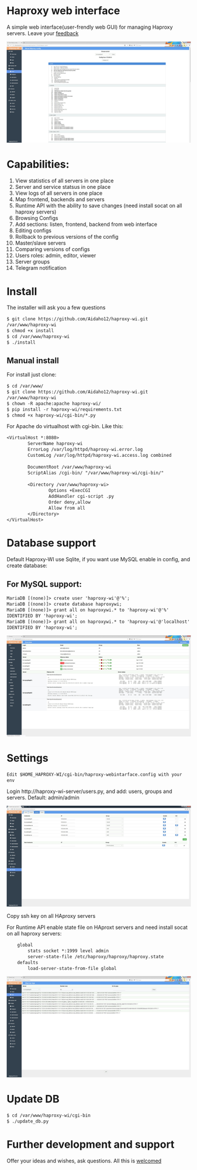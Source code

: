 # Haproxy web interface
A simple web interface(user-frendly web GUI) for managing Haproxy servers. Leave your [feedback](https://github.com/Aidaho12/haproxy-wi/issues)

![alt text](image/haproxy-wi-config-show.jpeg "Show config page")

# Capabilities:
1. View statistics of all servers in one place
2. Server and service statsus in one place
3. View logs of all servers in one place
4. Map frontend, backends and servers
5. Runtime API with the ability to save changes (need install socat on all haproxy servers)
6. Browsing Configs
7. Add sections: listen, frontend, backend from web interface
8. Editing configs
9. Rollback to previous versions of the config
10. Master/slave servers
11. Comparing versions of configs
12. Users roles: admin, editor, viewer
13. Server groups
14. Telegram notification

# Install
The installer will ask you a few questions
```
$ git clone https://github.com/Aidaho12/haproxy-wi.git /var/www/haproxy-wi
$ chmod +x install
$ cd /var/www/haproxy-wi
$ ./install
```
## Manual install
For install just clone:
```
$ cd /var/www/
$ git clone https://github.com/Aidaho12/haproxy-wi.git /var/www/haproxy-wi
$ chown -R apache:apache haproxy-wi/
$ pip install -r haproxy-wi/requirements.txt 
$ chmod +x haproxy-wi/cgi-bin/*.py 
```

For Apache do virtualhost with cgi-bin. Like this:
```
<VirtualHost *:8080>
        ServerName haproxy-wi
        ErrorLog /var/log/httpd/haproxy-wi.error.log
        CustomLog /var/log/httpd/haproxy-wi.access.log combined

        DocumentRoot /var/www/haproxy-wi
        ScriptAlias /cgi-bin/ "/var/www/haproxy-wi/cgi-bin/"

        <Directory /var/www/haproxy-wi>
                Options +ExecCGI
                AddHandler cgi-script .py
                Order deny,allow
                Allow from all
        </Directory>
</VirtualHost>
```
# Database support

Default Haproxy-WI use Sqlite, if you want use MySQL enable in config, and create database:

## For MySQL support:
```
MariaDB [(none)]> create user 'haproxy-wi'@'%';
MariaDB [(none)]> create database haproxywi;
MariaDB [(none)]> grant all on haproxywi.* to 'haproxy-wi'@'%' IDENTIFIED BY 'haproxy-wi';
MariaDB [(none)]> grant all on haproxywi.* to 'haproxy-wi'@'localhost' IDENTIFIED BY 'haproxy-wi';
```
![alt text](image/haproxy-wi-overview.jpeg "Overview page")

# Settings
```
Edit $HOME_HAPROXY-WI/cgi-bin/haproxy-webintarface.config with your env
```
Login http://haproxy-wi-server/users.py, and add: users, groups and servers. Default: admin/admin

![alt text](image/haproxy-wi-admin-area.jpeg "Admin area")

Copy ssh key on all HAproxy servers

For Runtime API enable state file on HAproxt servers and need install socat on all haproxy servers:
```
    global
		stats socket *:1999 level admin 
		server-state-file /etc/haproxy/haproxy/haproxy.state
    defaults
		load-server-state-from-file global
   ```
![alt text](image/haproxy-wi-logs.jpeg "View logs page")

# Update DB
```
$ cd /var/www/haproxy-wi/cgi-bin
$ ./update_db.py
```

# Further development and support

Offer your ideas and wishes, ask questions. All this is [welcomed](https://github.com/Aidaho12/haproxy-wi/issues)


